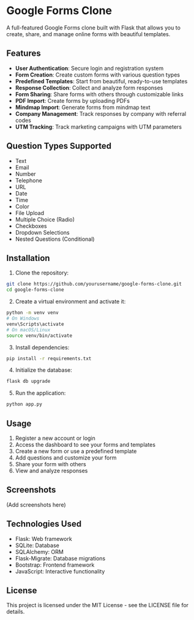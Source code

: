 # Google Forms Clone

A full-featured Google Forms clone built with Flask that allows you to create, share, and manage online forms with beautiful templates.

## Features

- **User Authentication**: Secure login and registration system
- **Form Creation**: Create custom forms with various question types
- **Predefined Templates**: Start from beautiful, ready-to-use templates
- **Response Collection**: Collect and analyze form responses
- **Form Sharing**: Share forms with others through customizable links
- **PDF Import**: Create forms by uploading PDFs
- **Mindmap Import**: Generate forms from mindmap text
- **Company Management**: Track responses by company with referral codes
- **UTM Tracking**: Track marketing campaigns with UTM parameters

## Question Types Supported

- Text
- Email
- Number
- Telephone
- URL
- Date
- Time
- Color
- File Upload
- Multiple Choice (Radio)
- Checkboxes
- Dropdown Selections
- Nested Questions (Conditional)

## Installation

1. Clone the repository:
```bash
git clone https://github.com/yourusername/google-forms-clone.git
cd google-forms-clone
```

2. Create a virtual environment and activate it:
```bash
python -m venv venv
# On Windows
venv\Scripts\activate
# On macOS/Linux
source venv/bin/activate
```

3. Install dependencies:
```bash
pip install -r requirements.txt
```

4. Initialize the database:
```bash
flask db upgrade
```

5. Run the application:
```bash
python app.py
```

## Usage

1. Register a new account or login
2. Access the dashboard to see your forms and templates
3. Create a new form or use a predefined template
4. Add questions and customize your form
5. Share your form with others
6. View and analyze responses

## Screenshots

(Add screenshots here)

## Technologies Used

- Flask: Web framework
- SQLite: Database
- SQLAlchemy: ORM
- Flask-Migrate: Database migrations
- Bootstrap: Frontend framework
- JavaScript: Interactive functionality

## License

This project is licensed under the MIT License - see the LICENSE file for details. 